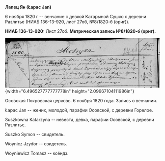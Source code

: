 **Лапец Ян (Łapac Jan)**

6 ноября 1820 г -- венчание с девкой Катарыной Сушко с деревни Разлитье
(НИАБ 136-13-920, лист 27об, №8/1820-б (ориг)).

**НИАБ 136-13-920:** Лист 27об. **Метрическая запись №8/1820-б (ориг).**

![](./media/146e5406674a478d12db2a2c8d346329361746ea.png){width="6.496527777777778in"
height="2.09667104111986in"}

Осовская Покровская церковь. 6 ноября 1820 года. Запись о венчании.

Łapac Jan -- жених, молодой, парафии Осовской, с деревни Горелое.

Suszkowna Katarzyna -- невеста, девка, парафии Осовской, с деревни
Разлитье.

Suszko Symon -- свидетель.

Woynicz Jzydor -- свидетель.

Woyniewicz Tomasz -- ксёндз.
